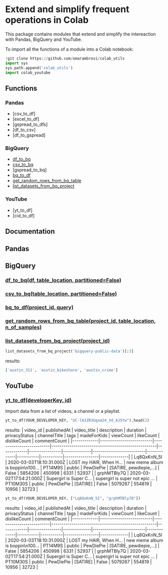 # Extend and simplify frequent operations in Colab
This package contains modules that extend and simplify the intereaction with Pandas, BigQuery and YouTube.

To import all the functions of a module into a Colab notebook:
```python
!git clone https://github.com/omarambrosi/colab_utils
import sys
sys.path.append('colab_utils')
import colab_youtube
```

## Functions

### Pandas
* [csv_to_df]
* [excel_to_df]
* [gspread_to_dfs]
* [df_to_csv]
* [df_to_gspread]

### BigQuery
* [df_to_bq](#df_to_bqdf-table_location-partitionedfalse)
* [csv_to_bq](#csv_to_bqtable_location-partitionedfalse)
* [gspread_to_bq]
* [bq_to_df](#bq_to_dfproject_id-query)
* [get_random_rows_from_bq_table](#get_random_rows_from_bq_tableproject_id-table_location-n_of_samples)
* [list_datasets_from_bq_project](#list_datasets_from_bq_projectproject_id)

### YouTube
* [yt_to_df]
* [cid_to_df]

## Documentation
## Pandas
## BigQuery
### [df_to_bq(df, table_location, partitioned=False)](colab_bigquery.py)
### [csv_to_bq(table_location, partitioned=False)](colab_bigquery.py)
### [bq_to_df(project_id, query)](colab_bigquery.py)
### [get_random_rows_from_bq_table(project_id, table_location, n_of_samples)](colab_bigquery.py)
### [list_datasets_from_bq_project(project_id)](colab_bigquery.py)
```python
list_datasets_from_bq_project('bigquery-public-data')[:3]
```
results:
```python
['austin_311', 'austin_bikeshare', 'austin_crime']
```
## YouTube
### [yt_to_df(developerKey, id)](colab_youtube.py)
Import data from a list of videos, a channel or a playlist.
```python
yt_to_df(YOUR_DEVELOPER_KEY, "UC-lHJZR3Gqxm24_Vd_AJ5Yw").head(2)
```
results:
|  video_id   |       publishedAt        |       video_title        |            description              | duration | privacyStatus  | channelTitle |           tags           | madeForKids | viewCount | likeCount | dislikeCount | commentCount |
|-------------|--------------------------|--------------------------|----------------------------------------------------|-------------|----------------|--------------|--------------------------|-------------|-----------|-----------|-----------------|--------------|
| Lq8QxKnN_5I | 2020-03-03T18:10:31.000Z | LOST my HAIR, When H...  | new meme album is boppin\n100...	 | PT14M9S  | public         | PewDiePie    | [SATIRE, pewdiepie,...]  | False       | 5854206   | 450998    | 6331         | 52937        |
| grphMTBly7Q | 2020-03-02T17:54:21.000Z |  Supergirl is Super C... | supergirl is super not epic  ...	 | PT10M30S | public         | PewDiePie    | [SATIRE]                 | False       | 5079267   | 554819    | 10956        |   32723        |
```python
yt_to_df(YOUR_DEVELOPER_KEY, ["Lq8QxKnN_5I", "grphMTBly7Q"])
```
results:
|  video_id   |       publishedAt        |       video_title        |            description              | duration | privacyStatus  | channelTitle |           tags           | madeForKids | viewCount | likeCount | dislikeCount | commentCount |
|-------------|--------------------------|--------------------------|----------------------------------------------------|-------------|----------------|--------------|--------------------------|-------------|-----------|-----------|-----------------|--------------|
| Lq8QxKnN_5I | 2020-03-03T18:10:31.000Z | LOST my HAIR, When H...  | new meme album is boppin\n100...	 | PT14M9S  | public         | PewDiePie    | [SATIRE, pewdiepie,...]  | False       | 5854206   | 450998    | 6331         | 52937        |
| grphMTBly7Q | 2020-03-02T17:54:21.000Z |  Supergirl is Super C... | supergirl is super not epic  ...	 | PT10M30S | public         | PewDiePie    | [SATIRE]                 | False       | 5079267   | 554819    | 10956        |   32723        |
